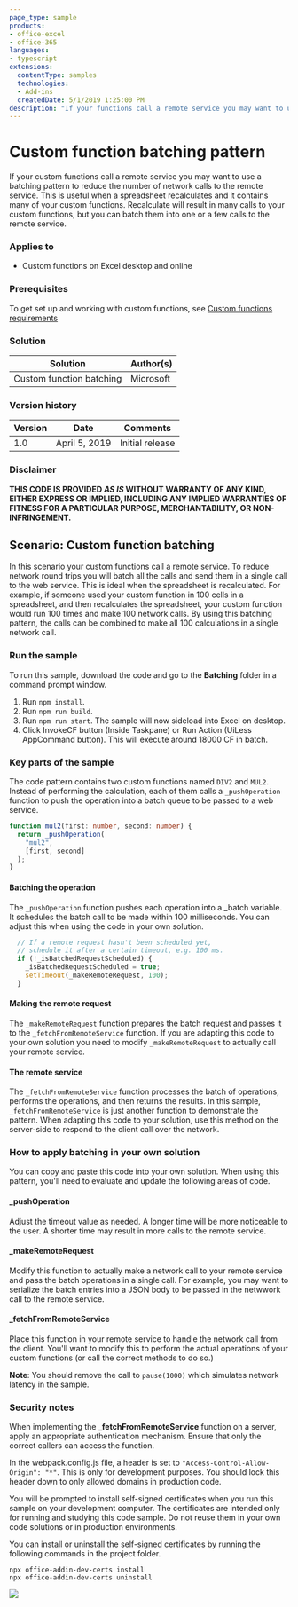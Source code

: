```yaml
---
page_type: sample
products:
- office-excel
- office-365
languages:
- typescript
extensions:
  contentType: samples
  technologies:
  - Add-ins
  createdDate: 5/1/2019 1:25:00 PM
description: "If your functions call a remote service you may want to use a batching pattern to reduce the number of network calls to the service."
---
```


# Custom function batching pattern 

If your custom functions call a remote service you may want to use a batching pattern to reduce the number of network calls to the remote service. This is useful when a spreadsheet recalculates and it contains many of your custom functions. Recalculate will result in many calls to your custom functions, but you can batch them into one or a few calls to the remote service.

### Applies to ###
-  Custom functions on Excel desktop and online

### Prerequisites ###
To get set up and working with custom functions, see [Custom functions requirements](https://docs.microsoft.com/en-us/office/dev/add-ins/excel/custom-functions-requirements)

### Solution ###
Solution | Author(s)
---------|----------
Custom function batching | Microsoft

### Version history ###
Version  | Date | Comments
---------| -----| --------
1.0  | April 5, 2019 | Initial release

### Disclaimer ###

**THIS CODE IS PROVIDED *AS IS* WITHOUT WARRANTY OF ANY KIND, EITHER EXPRESS OR IMPLIED, INCLUDING ANY IMPLIED WARRANTIES OF FITNESS FOR A PARTICULAR PURPOSE, MERCHANTABILITY, OR NON-INFRINGEMENT.**


## Scenario: Custom function batching

In this scenario your custom functions call a remote service. To reduce network round trips you will batch all the calls and send them in a single call to the web service. This is ideal when the spreadsheet is recalculated. For example, if someone used your custom function in 100 cells in a spreadsheet, and then recalculates the spreadsheet, your custom function would run 100 times and make 100 network calls. By using this batching pattern, the calls can be combined to make all 100 calculations in a single network call.

### Run the sample
To run this sample, download the code and go to the **Batching** folder in a command prompt window.

1. Run `npm install`.
2. Run `npm run build`.
3. Run `npm run start`. The sample will now sideload into Excel on desktop.
4. Click InvokeCF button (Inside Taskpane) or Run Action (UiLess AppCommand button). This will execute around 18000 CF in batch.

### Key parts of the sample
The code pattern contains two custom functions named `DIV2` and `MUL2`. Instead of performing the calculation, each of them calls a `_pushOperation` function to push the operation into a batch queue to be passed to a web service.

```typescript
function mul2(first: number, second: number) {
  return _pushOperation(
    "mul2",
    [first, second]
  );
}
```

#### Batching the operation
The `_pushOperation` function pushes each operation into a _batch variable. It schedules the batch call to be made within 100 milliseconds. You can adjust this when using the code in your own solution.

```typescript
  // If a remote request hasn't been scheduled yet,
  // schedule it after a certain timeout, e.g. 100 ms.
  if (!_isBatchedRequestScheduled) {
    _isBatchedRequestScheduled = true;
    setTimeout(_makeRemoteRequest, 100);
  }
```

#### Making the remote request
The `_makeRemoteRequest` function prepares the batch request and passes it to the `_fetchFromRemoteService` function. If you are adapting this code to your own solution you need to modify `_makeRemoteRequest` to actually call your remote service.

#### The remote service
The `_fetchFromRemoteService` function processes the batch of operations, performs the operations, and then returns the results. In this sample, `_fetchFromRemoteService` is just another function to demonstrate the pattern. When adapting this code to your solution, use this method on the server-side to respond to the client call over the network.

### How to apply batching in your own solution
You can copy and paste this code into your own solution. When using this pattern, you'll need to evaluate and update the following areas of code.

#### _pushOperation
Adjust the timeout value as needed. A longer time will be more noticeable to the user. A shorter time may result in more calls to the remote service.

#### _makeRemoteRequest
Modify this function to actually make a network call to your remote service and pass the batch operations in a single call. For example, you may want to serialize the batch entries into a JSON body to be passed in the netwwork call to the remote service.

#### _fetchFromRemoteService
Place this function in your remote service to handle the network call from the client. You'll want to modify this to perform the actual operations of your custom functions (or call the correct methods to do so.)

**Note**: You should remove the call to `pause(1000)` which simulates network latency in the sample.

### Security notes
When implementing the **_fetchFromRemoteService** function on a server, apply an appropriate authentication mechanism. Ensure that only the correct callers can access the function.

In the webpack.config.js file, a header is set to  `"Access-Control-Allow-Origin": "*"`. This is only for development purposes. You should lock this header down to only allowed domains in production code.

You will be prompted to install self-signed certificates when you run this sample on your development computer. The certificates are intended only for running and studying this code sample. Do not reuse them in your own code solutions or in production environments.

You can install or uninstall the self-signed certificates by running the following commands in the project folder.

```cli
npx office-addin-dev-certs install
npx office-addin-dev-certs uninstall
```

<img src="https://telemetry.sharepointpnp.com/pnp-officeaddins/excel-custom-functions/batching" />
